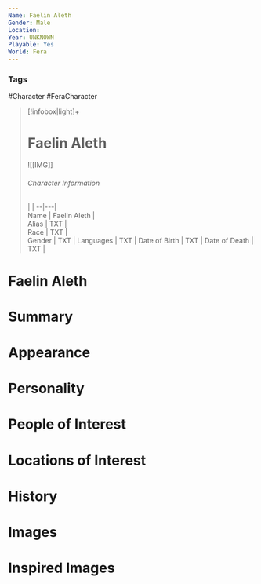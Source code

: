 ```yaml
---
Name: Faelin Aleth
Gender: Male
Location: 
Year: UNKNOWN
Playable: Yes
World: Fera
---
```


### Tags
#Character #FeraCharacter 


> [!infobox|light]+  
> # Faelin Aleth  
> ![[IMG]]  
> ###### Character Information
>  |   |
> --|---|  
> Name | Faelin Aleth |  
> Alias | TXT |  
> Race | TXT |  
> Gender | TXT |
> Languages | TXT |
> Date of Birth | TXT |
> Date of Death | TXT |

# Faelin Aleth

# Summary

# Appearance

# Personality

# People of Interest

# Locations of Interest

# History

# Images

# Inspired Images
